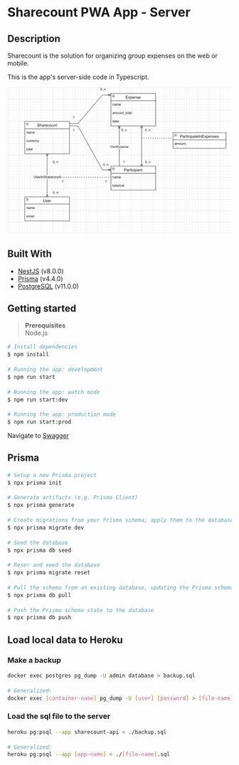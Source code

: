 # Sharecount PWA App - Server

## Description
Sharecount is the solution for organizing group expenses on the web or mobile.<br>

This is the app's server-side code in Typescript.

<div align="center">
    <img src="public/screenshots/Database.png" width="800"/>
</div>


## Built With
- [NestJS](https://nestjs.com/) (v8.0.0)
- [Prisma](https://www.prisma.io/) (v4.4.0)
- [PostgreSQL](https://www.postgresql.org/) (v11.0.0)


## Getting started

> **Prerequisites** <br>
> Node.js

```bash
# Install dependencies
$ npm install

# Running the app: development
$ npm run start

# Running the app: watch mode
$ npm run start:dev

# Running the app: production mode
$ npm run start:prod
```

Navigate to [Swagger](http://localhost:3000/api/)


## Prisma
```bash
# Setup a new Prisma project
$ npx prisma init

# Generate artifacts (e.g. Prisma Client)
$ npx prisma generate

# Create migrations from your Prisma schema, apply them to the database, generate artifacts (e.g. Prisma Client)
$ npx prisma migrate dev

# Seed the database
$ npx prisma db seed

# Reser and seed the database
$ npx prisma migrate reset

# Pull the schema from an existing database, updating the Prisma schema
$ npx prisma db pull

# Push the Prisma schema state to the database
$ npx prisma db push
```

## Load local data to Heroku
### Make a backup
```bash
docker exec postgres pg_dump -U admin database > backup.sql

# Generalized:
docker exec [container-name] pg_dump -U [user] [password] > [file-name].sql
```
 
### Load the sql file to the server
```bash
heroku pg:psql --app sharecount-api < ./backup.sql

# Generalized:
heroku pg:psql --app [app-name] < ./[file-name].sql
```
